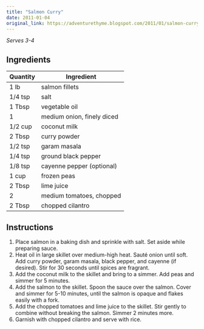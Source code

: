 ```yaml
---
title: "Salmon Curry"
date: 2011-01-04
original_link: https://adventurethyme.blogspot.com/2011/01/salmon-curry.html
---
```


_Serves 3-4_

## Ingredients

| Quantity | Ingredient |
| -------- | ---------- |
| 1 lb | salmon fillets |
| 1/4 tsp | salt |
| 1 Tbsp | vegetable oil |
| 1 | medium onion, finely diced |
| 1/2 cup | coconut milk |
| 2 Tbsp | curry powder |
| 1/2 tsp | garam masala |
| 1/4 tsp | ground black pepper |
| 1/8 tsp | cayenne pepper (optional) |
| 1 cup | frozen peas |
| 2 Tbsp | lime juice |
| 2 | medium tomatoes, chopped |
| 2 Tbsp | chopped cilantro |

## Instructions

1. Place salmon in a baking dish and sprinkle with salt. Set aside while preparing sauce.
2. Heat oil in large skillet over medium-high heat. Sauté onion until soft. Add curry powder, garam masala, black pepper, and cayenne (if desired). Stir for 30 seconds until spices are fragrant.
3. Add the coconut milk to the skillet and bring to a simmer. Add peas and simmer for 5 minutes.
4. Add the salmon to the skillet. Spoon the sauce over the salmon. Cover and simmer for 5-10 minutes, until the salmon is opaque and flakes easily with a fork.
5. Add the chopped tomatoes and lime juice to the skillet. Stir gently to combine without breaking the salmon. Simmer 2 minutes more.
6. Garnish with chopped cilantro and serve with rice.
